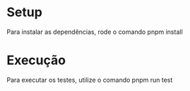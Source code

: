 # Setup

Para instalar as dependências, rode o comando pnpm install

# Execução

Para executar os testes, utilize o comando pnpm run test
